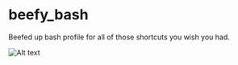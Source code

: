 # beefy_bash
Beefed up bash profile for all of those shortcuts you wish you had. 

![Alt text](/../screenshots/Terminal.jpg?raw=true "Termainal Window")
